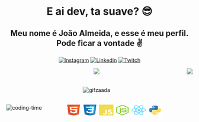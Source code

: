 <div align="center">
  <div>
    <h1> E ai dev, ta suave? 😎</h1>
   </div>

  <h2> Meu nome é João Almeida, e esse é meu perfil. Pode ficar a vontade ✌</h2> 
  
[![Instagram](https://img.shields.io/badge/Instagram-E4405F?style=for-the-badge&logo=instagram&logoColor=white)](https://https://www.instagram.com/joao.almda/)
[![Linkedin](https://img.shields.io/badge/LinkedIn-0077B5?style=for-the-badge&logo=linkedin&logoColor=white)](https://www.linkedin.com/in/jo%C3%A3o-almeida-b3988b268/)
[![Twitch](https://img.shields.io/badge/Twitch-9146FF?style=for-the-badge&logo=twitch&logoColor=white)](https://www.twitch.tv/joao_almda)

<div>
  
  <img  height="180em" src="https://github-readme-stats.vercel.app/api?username=jpalmda&show_icons=true&theme=tokyonight&include_all_commits=true&count_private=true"/>
  <img align="right" height="180em" src="https://github-readme-stats.vercel.app/api/top-langs/?username=jpalmda&layout=compact&langs_count=16&theme=tokyonight"/>
</div>
<br>

  ![gifzaada](https://cdna.artstation.com/p/assets/images/images/030/181/244/original/benett-casama-snoot-x.gif?1599837640)
  
<div  align="center"> 
  <div style="display: inline_block"><br>
    <img align="left" height="250" alt="coding-time" src="code.gif">
    <img align="center" height="30" width="40" alt="html-icon" src="https://raw.githubusercontent.com/devicons/devicon/master/icons/html5/html5-original.svg">
    <img align="center" height="30" width="40" alt="css-icon" src="https://raw.githubusercontent.com/devicons/devicon/master/icons/css3/css3-original.svg">
    <img align="center" height="30" width="40" alt="js-icon"  src="https://raw.githubusercontent.com/devicons/devicon/master/icons/javascript/javascript-plain.svg">
    <img align="center" height="30" width="40" alt="nodejs-icon" src="https://raw.githubusercontent.com/devicons/devicon/master/icons/nodejs/nodejs-original.svg">
    <img align="center" height="30" width="40" alt="react-icon" src="https://raw.githubusercontent.com/devicons/devicon/master/icons/react/react-original.svg">
    <img align="center" height="30" width="40" alt="nodejs-icon" src="https://raw.githubusercontent.com/devicons/devicon/master/icons/python/python-original.svg">
 
  </div>
  

